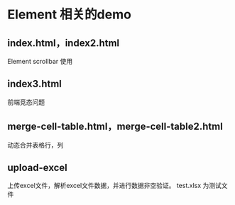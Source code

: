 # Element 相关的demo

## index.html，index2.html
  
Element scrollbar 使用

## index3.html

前端竞态问题

## merge-cell-table.html，merge-cell-table2.html

动态合并表格行，列

## upload-excel

上传excel文件，解析excel文件数据，并进行数据非空验证。 test.xlsx 为测试文件
